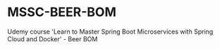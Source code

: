 # MSSC-BEER-BOM

Udemy course 'Learn to Master Spring Boot Microservices with Spring Cloud and Docker' - Beer BOM
